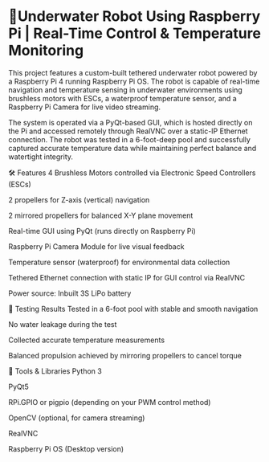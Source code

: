 # 🐠Underwater Robot Using Raspberry Pi | Real-Time Control & Temperature Monitoring

This project features a custom-built tethered underwater robot powered by a Raspberry Pi 4 running Raspberry Pi OS. The robot is capable of real-time navigation and temperature sensing in underwater environments using brushless motors with ESCs, a waterproof temperature sensor, and a Raspberry Pi Camera for live video streaming.

The system is operated via a PyQt-based GUI, which is hosted directly on the Pi and accessed remotely through RealVNC over a static-IP Ethernet connection. The robot was tested in a 6-foot-deep pool and successfully captured accurate temperature data while maintaining perfect balance and watertight integrity.

🛠 Features
4 Brushless Motors controlled via Electronic Speed Controllers (ESCs)

2 propellers for Z-axis (vertical) navigation

2 mirrored propellers for balanced X-Y plane movement

Real-time GUI using PyQt (runs directly on Raspberry Pi)

Raspberry Pi Camera Module for live visual feedback

Temperature sensor (waterproof) for environmental data collection

Tethered Ethernet connection with static IP for GUI control via RealVNC

Power source: Inbuilt 3S LiPo battery

🧪 Testing Results
Tested in a 6-foot pool with stable and smooth navigation

No water leakage during the test

Collected accurate temperature measurements

Balanced propulsion achieved by mirroring propellers to cancel torque

🧰 Tools & Libraries
Python 3

PyQt5

RPi.GPIO or pigpio (depending on your PWM control method)

OpenCV (optional, for camera streaming)

RealVNC

Raspberry Pi OS (Desktop version)


